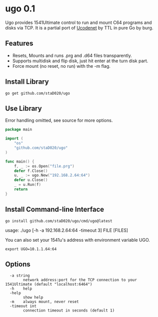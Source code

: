 
# ugo 0.1

Ugo provides 1541Ultimate control to run and mount C64 programs and disks via TCP.
It is a partial port of [Ucodenet](https://csdb.dk/release/?id=189723) by TTL in pure Go by burg.

## Features

 - Resets, Mounts and runs .prg and .d64 files transparently.
 - Supports multidisk and flip disk, just hit enter at the turn disk part.
 - Force mount (no reset, no run) with the -m flag.

## Install Library

`go get github.com/staD020/ugo`

## Use Library

Error handling omitted, see source for more options.

```go
package main

import (
    "os"
    "github.com/staD020/ugo"
)

func main() {
    f, _ := os.Open("file.prg")
    defer f.Close()
    u, _ := ugo.New("192.168.2.64:64")
    defer u.Close()
    _ = u.Run(f)
    return
}
```

## Install Command-line Interface

`go install github.com/staD020/ugo/cmd/ugo@latest`

usage: ./ugo [-h -a 192.168.2.64:64 -timeout 3] FILE [FILES]

You can also set your 1541u's address with environment variable UGO.

`export UGO=10.1.1.64:64`

## Options

```
  -a string
    	network address:port for the TCP connection to your 1541Ultimate (default "localhost:6464")
  -h	help
  -help
    	show help
  -m	always mount, never reset
  -timeout int
    	connection timeout in seconds (default 1)
```

